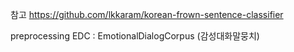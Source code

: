 참고 https://github.com/lkkaram/korean-frown-sentence-classifier

preprocessing
EDC : EmotionalDialogCorpus (감성대화말뭉치)

